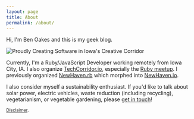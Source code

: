 ```yaml
---
layout: page
title: About
permalink: /about/
---
```


Hi, I'm Ben Oakes and this is my geek blog.

![Proudly Creating Software in Iowa's Creative Corridor](/images/wch_software-01.png)

Currently, I'm a Ruby/JavaScript Developer working remotely from Iowa City, IA.  I also organize [TechCorridor.io](http://techcorridor.io/), especially the [Ruby meetup](http://www.icruby.org/).  I previously organized [NewHaven.rb](http://www.newhavenrb.org/) which morphed into [NewHaven.io](http://www.newhaven.io).

I also consider myself a sustainability enthusiast.  If you'd like to talk about solar power, electric vehicles, waste reduction (including recycling), vegetarianism, or vegetable gardening, please [get in touch](../contact)!

<small>[Disclaimer](../disclaimer).</small>

<!--

Debug info:

jekyll.environment: {{ jekyll.environment }}
site.time: {{ site.time }}
site.url: {{ site.url }}
site.data: {{ site.data }}

-->

